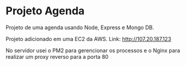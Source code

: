 # Projeto Agenda
Projeto de uma agenda usando Node, Express e Mongo DB.

Projeto adicionado em uma EC2 da AWS. Link: http://107.20.187.123

No servidor usei o PM2 para gerencionar os processos e o Nginx para realizar um proxy reverso para a porta 80
